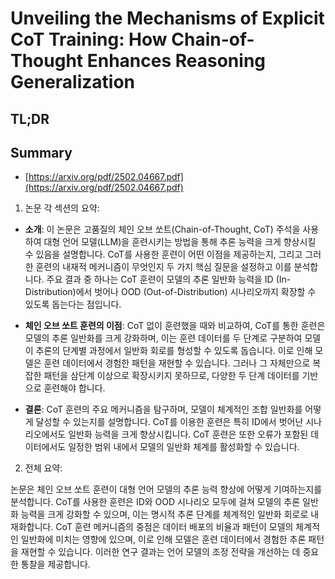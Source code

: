 # Unveiling the Mechanisms of Explicit CoT Training: How Chain-of-Thought Enhances Reasoning Generalization
## TL;DR
## Summary
- [https://arxiv.org/pdf/2502.04667.pdf](https://arxiv.org/pdf/2502.04667.pdf)

1. 논문 각 섹션의 요약:

- **소개**: 이 논문은 고품질의 체인 오브 쏘트(Chain-of-Thought, CoT) 주석을 사용하여 대형 언어 모델(LLM)을 훈련시키는 방법을 통해 추론 능력을 크게 향상시킬 수 있음을 설명합니다. CoT를 사용한 훈련이 어떤 이점을 제공하는지, 그리고 그러한 훈련의 내재적 메커니즘이 무엇인지 두 가지 핵심 질문을 설정하고 이를 분석합니다. 주요 결과 중 하나는 CoT 훈련이 모델의 추론 일반화 능력을 ID (In-Distribution)에서 벗어나 OOD (Out-of-Distribution) 시나리오까지 확장할 수 있도록 돕는다는 점입니다.

- **체인 오브 쏘트 훈련의 이점**: CoT 없이 훈련했을 때와 비교하여, CoT를 통한 훈련은 모델의 추론 일반화를 크게 강화하며, 이는 훈련 데이터를 두 단계로 구분하여 모델이 추론의 단계별 과정에서 일반화 회로를 형성할 수 있도록 돕습니다. 이로 인해 모델은 훈련 데이터에서 경험한 패턴을 재현할 수 있습니다. 그러나 그 자체만으로 복잡한 패턴을 삼단계 이상으로 확장시키지 못하므로, 다양한 두 단계 데이터를 기반으로 훈련해야 합니다.

- **결론**: CoT 훈련의 주요 메커니즘을 탐구하며, 모델이 체계적인 조합 일반화를 어떻게 달성할 수 있는지를 설명합니다. CoT를 이용한 훈련은 특히 ID에서 벗어난 시나리오에서도 일반화 능력을 크게 향상시킵니다. CoT 훈련은 또한 오류가 포함된 데이터에서도 일정한 범위 내에서 모델의 일반화 체계를 활성화할 수 있습니다.

2. 전체 요약:

논문은 체인 오브 쏘트 훈련이 대형 언어 모델의 추론 능력 향상에 어떻게 기여하는지를 분석합니다. CoT를 사용한 훈련은 ID와 OOD 시나리오 모두에 걸쳐 모델의 추론 일반화 능력을 크게 강화할 수 있으며, 이는 명시적 추론 단계를 체계적인 일반화 회로로 내재화합니다. CoT 훈련 메커니즘의 중점은 데이터 배포의 비율과 패턴이 모델의 체계적인 일반화에 미치는 영향에 있으며, 이로 인해 모델은 훈련 데이터에서 경험한 추론 패턴을 재현할 수 있습니다. 이러한 연구 결과는 언어 모델의 조정 전략을 개선하는 데 중요한 통찰을 제공합니다.